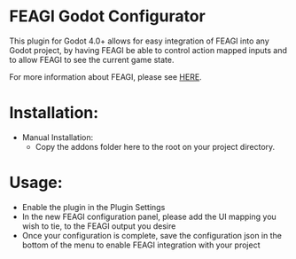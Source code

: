 # FEAGI Godot Configurator
This plugin for Godot 4.0+ allows for easy integration of FEAGI into any Godot project, by having FEAGI be able to control action mapped inputs and to allow FEAGI to see the current game state.

For more information about FEAGI, please see [HERE](https://github.com/feagi/feagi).

# Installation:

- Manual Installation:
  - Copy the addons folder here to the root on your project directory.

 # Usage:
 - Enable the plugin in the Plugin Settings
 - In the new FEAGI configuration panel, please add the UI mapping you wish to tie, to the FEAGI output you desire
 - Once your configuration is complete, save the configuration json in the bottom of the menu to enable FEAGI integration with your project
